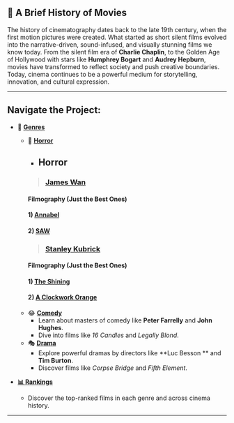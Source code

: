 
## 🎥 A Brief History of Movies

The history of cinematography dates back to the late 19th century, when the first motion pictures were created. What started as short silent films evolved into the narrative-driven, sound-infused, and visually stunning films we know today. From the silent film era of **Charlie Chaplin**, to the Golden Age of Hollywood with stars like **Humphrey Bogart** and **Audrey Hepburn**, movies have transformed to reflect society and push creative boundaries. Today, cinema continues to be a powerful medium for storytelling, innovation, and cultural expression.

---

## Navigate the Project:

- 📂 **[Genres](./home.md)**
  - 👻 **[Horror](./genres2.md)**
    - ## Horror
    >### [James Wan](./wam.md)
    #### Filmography (Just the Best Ones)
    #### 1) [Annabel](./annabelle.md) 
    #### 2) [SAW](./saw.md)
    >### [Stanley Kubrick](./kubrik.md)
    #### Filmography (Just the Best Ones)
    #### 1) [The Shining ](./theshinig.md)
    #### 2) [A Clockwork Orange](./clockwork.md)
  - 😂 **[Comedy](./comedy.md)**
    - Learn about masters of comedy like **Peter Farrelly** and **John Hughes**.
    - Dive into films like *16 Candles* and *Legally Blond*.
  - 🎭 **[Drama](./drama.md)**
    - Explore powerful dramas by directors like **Luc Besson ** and **Tim Burton**.
    - Discover films like *Corpse Bridge* and *Fifth Element*.

- **[📊 Rankings](./rankings2.md)**
    - Discover the top-ranked films in each genre and across cinema history.

---

